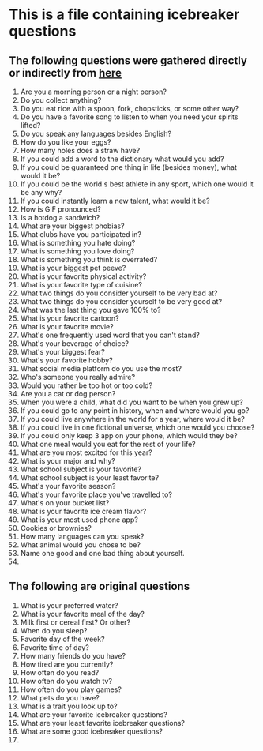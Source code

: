# This is a file containing icebreaker questions

## The following questions were gathered directly or indirectly from [here](https://github.com/rendall/icebreakers/blob/master/QUESTIONS.md?plain=1)
1. Are you a morning person or a night person?
2. Do you collect anything?
3. Do you eat rice with a spoon, fork, chopsticks, or some other way?
4. Do you have a favorite song to listen to when you need your spirits lifted?
5. Do you speak any languages besides English?
6. How do you like your eggs?
7. How many holes does a straw have?
8. If you could add a word to the dictionary what would you add?
9. If you could be guaranteed one thing in life (besides money), what would it be?
10. If you could be the world's best athlete in any sport, which one would it be any why?
11. If you could instantly learn a new talent, what would it be?
12. How is GIF pronounced?
13. Is a hotdog a sandwich?
14. What are your biggest phobias?
15. What clubs have you participated in?
16. What is something you hate doing?
17. What is something you love doing?
18. What is something you think is overrated?
19. What is your biggest pet peeve?
20. What is your favorite physical activity?
21. What is your favorite type of cuisine?
22. What two things do you consider yourself to be very bad at?
23. What two things do you consider yourself to be very good at?
24. What was the last thing you gave 100% to?
25. What is your favorite cartoon?
26. What is your favorite movie?
27. What's one frequently used word that you can't stand?
28. What's your beverage of choice?
29. What's your biggest fear?
30. What's your favorite hobby?
31. What social media platform do you use the most?
32. Who's someone you really admire?
33. Would you rather be too hot or too cold?
34. Are you a cat or dog person?
35. When you were a child, what did you want to be when you grew up?
36. If you could go to any point in history, when and where would you go?
37. If you could live anywhere in the world for a year, where would it be?
38. If you could live in one fictional universe, which one would you choose?
39. If you could only keep 3 app on your phone, which would they be?
40. What one meal would you eat for the rest of your life?
41. What are you most excited for this year?
42. What is your major and why?
43. What school subject is your favorite?
44. What school subject is your least favorite?
45. What's your favorite season?
46. What's your favorite place you've travelled to?
47. What's on your bucket list?
48. What is your favorite ice cream flavor?
49. What is your most used phone app?
50. Cookies or brownies?
51. How many languages can you speak?
52. What animal would you chose to be?
53. Name one good and one bad thing about yourself.
54. 

## The following are original questions
1. What is your preferred water?
2. What is your favorite meal of the day?
3. Milk first or cereal first? Or other?
4. When do you sleep?
5. Favorite day of the week?
6. Favorite time of day?
7. How many friends do you have?
8. How tired are you currently?
9. How often do you read?
10. How often do you watch tv?
11. How often do you play games?
12. What pets do you have?
13. What is a trait you look up to?
14. What are your favorite icebreaker questions?
15. What are your least favorite icebreaker questions?
16. What are some good icebreaker questions?
17. 